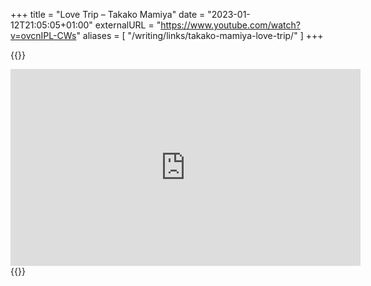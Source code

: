+++
title = "Love Trip – Takako Mamiya"
date = "2023-01-12T21:05:05+01:00"
externalURL = "https://www.youtube.com/watch?v=ovcnIPL-CWs"
aliases = [
  "/writing/links/takako-mamiya-love-trip/"
]
+++

{{<raw>}}
<iframe width="560" height="315" src="https://www.youtube-nocookie.com/embed/ovcnIPL-CWs" frameborder="0" allow="accelerometer; autoplay; encrypted-media; gyroscope; picture-in-picture" allowfullscreen></iframe>
{{</raw>}}
